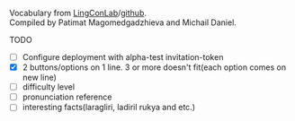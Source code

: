 Vocabulary from [LingConLab](http://lingconlab.ru/TukitaDict/)/[github](https://github.com/LingConLab/TukitaDict).  
Compiled by Patimat Magomedgadzhieva and Michail Daniel.  


TODO
- [ ] Configure deployment with alpha-test invitation-token
- [x] 2 buttons/options on 1 line. 3 or more doesn't fit(each option comes on new line)
- [ ] difficulty level
- [ ] pronunciation reference
- [ ] interesting facts(laragliri, ladiril rukya and etc.)